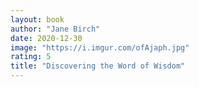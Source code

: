 ```yaml
---
layout: book
author: "Jane Birch"
date: 2020-12-30
image: "https://i.imgur.com/ofAjaph.jpg"
rating: 5
title: "Discovering the Word of Wisdom"
---
```


<!--more-->
